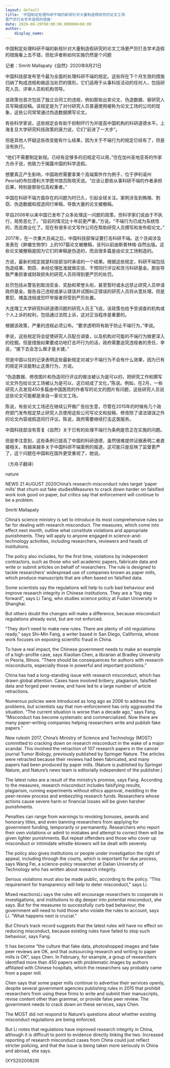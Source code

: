 ```yaml
---
layout: default
title: '中国制定处理科研不端的新规针对大量制造假研究的论文工场
更严厉打击学术造假的措施'
date: 2020-08-29T00:00:00.000000+08:00
author:
    display_name: 
---
```


中国制定处理科研不端的新规针对大量制造假研究的论文工场更严厉打击学术造假的措施看上去不错，但批评者称如何实施仍然是个问题

记者：Smriti Mallapaty《自然》2020年8月21日

中国科技部发布至今最为全面的处理科研不端的规定。这些将在下个月生效的措施归纳了构成违规和做适当处罚的情形。它们适用于从事科技活动的任何人，包括研究人员、评审人员和机构领导。

该政策也首次包括了独立合同工的违规，例如那些出卖论文、伪造数据、替研究人员写稿或投稿。该规定是为了对付研究人员普遍使用被称为论文工场的公司的现象，这些公司常常通过伪造数据撰写论文。

有些科学家说，这些规定会有助于抑制坏行为并提高中国机构的科研道德水平。上海复旦大学研究科技政策的唐力说，它们“前进了一大步”。

但是其他人怀疑这些改变能有什么结果，因为关于不端行为的规定已经有了，但是没有执行。

“他们不需要制定新规。已经有足够多的旧规定可以用，”住在加州圣地亚哥的作家方舟子说，他致力于揭露中国的科学造假。

想要真正产生影响，中国政府需要拿某个高端案件作为例子，位于伊利诺州Peoria的布拉德利大学图书馆员陈晓天说。“应该让那些从事科研不端的作者承担后果，特别是那些位高权重者。”

中国在科研不端方面存在的问题为时已久，引起全球关注。案例涉及到贿赂、剽窃、伪造数据和捏造同行审稿，导致大量的论文被撤稿。

早自2006年以来中国已发布了众多处理这一问题的政策，但科学家们说由于不执行，局势恶化了。“目前的情况比十年前更严重，”方说。“不端行为已成为系统性的，而且商业化了。现在有很多论文写作公司在帮助研究人员撰写和发布假论文。”

2017年，在一次重大丑闻之后，中国科技部保证要打击科研不端。这个丑闻涉及发表在《肿瘤生物学》上的107篇论文被撤稿，该刊以前由斯普林格·自然出版。这些论文被撤稿是因为它们的审稿是伪造的，而且很多篇是由论文工场制造的。

方说，最新的规定就是科技部当时承诺的一个结果。根据这些规定，科研不端包括伪造结果、剽窃、未经伦理批准就做实验、干预同行评议和贪污科研基金。那些导致严重损害或财政损失的研究人员将得到更严厉的处罚。

处罚包括从警告到取消奖金、奖励和荣誉头衔，甚至暂时或永远禁止研究人员申请政府基金。报告自己违规或承认错误并试图纠正错误的研究人员将从宽处理。但是累犯、掩盖违规或恐吓举报者将受到严厉处置。

大连理工大学研究科研道德问题的研究人员王飞说，该政策也给予受调查的机构或个人上诉的权利，包括通过法院上诉，这对正当程序是重要的。

根据该政策，严重的违规必须公布。“要求透明将有助于防止不端行为，”李说。

李说，这些规定将会促使研究人员配合调查，以及机构对可能的不端行为做更深入的挖掘。但是措施如果要成功地打击坏行为的话，政府需要追究违规者的责任，李说，“接下去会怎么做才是关键。”

但是中国以往的记录表明这些最新规定对减少不端行为不会有什么效果，因为已有的规定并没能制止这类行为，方说。

“伪造数据、修改图片和伪造同行评议的做法被认为是可以的，把研究工作和撰写论文外包给论文工场被认为是可以，这已经成了文化，”陈说。例如，在2月，一些研究人员发现450多篇由中国医院的作者写的论文的图片有问题，这些研究人员说这些论文可能都是来自一家论文工场。

陈说，有些论文工场还在继续公开做广告拉生意，尽管在2015年的时候有几个政府部门发布规定禁止研究人员使用这些公司写论文和投稿、修改除了语法错误之外的论文内容或假造同行评议。陈说，政府需要继续打击这类服务。

中国科技部没有答复《自然》关于已有的处理不端行为条例是否正在实施的问题。

但是李注意到，这些条例已提高了中国的科研道德，虽然很难提供证据表明二者直接相关。有越来越多关于中国科研不端案例的报道，这可能只是反映了监督更严了，这个问题在中国和在国外更受重视了，她说。

（方舟子翻译）

nature

NEWS  21 AUGUST 2020China’s research-misconduct rules target ‘paper mills’ that churn out fake studiesMeasures to crack down harder on falsified work look good on paper, but critics say that enforcement will continue to be a problem.

Smriti Mallapaty

China’s science ministry is set to introduce its most comprehensive rules so far for dealing with research misconduct. The measures, which come into effect next month, outline what constitute violations and appropriate punishments. They will apply to anyone engaged in science-and-technology activities, including researchers, reviewers and heads of institutions.

The policy also includes, for the first time, violations by independent contractors, such as those who sell academic papers, fabricate data and write or submit articles on behalf of researchers. The rule is designed to tackle researchers’ widespread use of companies known as paper mills, which produce manuscripts that are often based on falsified data.

Some scientists say the regulations will help to curb bad behaviour and improve research integrity in Chinese institutions. They are a “big step forward”, says Li Tang, who studies science policy at Fudan University in Shanghai.

But others doubt the changes will make a difference, because misconduct regulations already exist, but are not enforced.

“They don’t need to make new rules. There are plenty of old regulations ready,” says Shi-Min Fang, a writer based in San Diego, California, whose work focuses on exposing scientific fraud in China.

To have a real impact, the Chinese government needs to make an example of a high-profile case, says Xiaotian Chen, a librarian at Bradley University in Peoria, Illinois. “There should be consequences for authors with research misconducts, especially those in powerful and important positions.”

China has had a long-standing issue with research misconduct, which has drawn global attention. Cases have involved bribery, plagiarism, falsified data and forged peer review, and have led to a large number of article retractions.

Numerous policies were introduced as long ago as 2006 to address the problems, but scientists say that non-enforcement has only aggravated the situation. “The current situation is worse than a decade ago,” says Fang. “Misconduct has become systematic and commercialized. Now there are many paper-writing companies helping researchers write and publish fake papers.”

New rulesIn 2017, China’s Ministry of Science and Technology (MOST) committed to cracking down on research misconduct in the wake of a major scandal. This involved the retraction of 107 research papers in the cancer journal Tumor Biology, previously published by Springer Nature. The articles were retracted because their reviews had been fabricated, and many papers had been produced by paper mills. (Nature is published by Springer Nature, and Nature’s news team is editorially independent of the publisher.)

The latest rules are a result of the ministry’s promise, says Fang. According to the measures, research misconduct includes falsifying results, plagiarism, running experiments without ethics approval, meddling in the peer-review process and embezzling research funds. Researchers whose actions cause severe harm or financial losses will be given harsher punishments.

Penalties can range from warnings to revoking bonuses, awards and honorary titles, and even banning researchers from applying for government funding, temporarily or permanently. Researchers who report their own violations or admit to mistakes and attempt to correct them will be given lighter punishments. But repeat offenders and those who cover up misconduct or intimidate whistle-blowers will be dealt with severely.

The policy also gives institutions or people under investigation the right of appeal, including through the courts, which is important for due process, says Wang Fei, a science-policy researcher at Dalian University of Technology who has written about research integrity.

Serious violations must also be made public, according to the policy. “This requirement for transparency will help to deter misconduct,” says Li.

Mixed reactionsLi says the rules will encourage researchers to cooperate in investigations, and institutions to dig deeper into potential misconduct, she says. But for the measures to successfully curb bad behaviour, the government will need to hold those who violate the rules to account, says Li. “What happens next is crucial.”

But China’s track record suggests that the latest rules will have no effect on reducing misconduct, because existing rules have failed to stop such behaviour, says Fang.

It has become “the culture that fake data, photoshopped images and fake peer reviews are OK, and that outsourcing research and writing to paper mills is OK”, says Chen. In February, for example, a group of researchers identified more than 450 papers with problematic images by authors affiliated with Chinese hospitals, which the researchers say probably came from a paper mill.

Chen says that some paper mills continue to advertise their services openly, despite several government agencies publishing rules in 2015 that prohibit researchers from using these firms to write and submit their manuscripts, revise content other than grammar, or provide false peer review. The government needs to crack down on these services, says Chen.

The MOST did not respond to Nature’s questions about whether existing misconduct regulations are being enforced.

But Li notes that regulations have improved research integrity in China, although it is difficult to point to evidence directly linking the two. Increased reporting of research misconduct cases from China could just reflect stricter policing, and that the issue is being taken more seriously in China and abroad, she says.

(XYS20200829)

